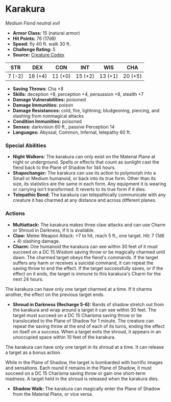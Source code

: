 # Karakura

*Medium* *Fiend* *neutral evil*

- **Armor Class:** 15 (natural armor)
- **Hit Points:** 76 (17d8)
- **Speed:** fly 40 ft. walk 30 ft.
- **Challenge Rating:** 5
- **Source:** [Creature Codex](https://koboldpress.com/kpstore/product/creature-codex-for-5th-edition-dnd/)

| STR | DEX | CON | INT | WIS | CHA |
| --- | --- | --- | --- | --- | --- |
| 7 (-2) | 18 (+4) | 11 (+0) | 15 (+2) | 13 (+1) | 20 (+5) |

- **Saving Throws**: Cha +8
- **Skills:** deception +8, perception +4, persuasion +8, stealth +7
- **Damage Vulnerabilities:** poisoned
- **Damage Immunities:** poison
- **Damage Resistances:** cold, fire, lightning; bludgeoning, piercing, and slashing from nonmagical attacks
- **Condition Immunities:** poisoned
- **Senses:** darkvision 60 ft., passive Perception 14
- **Languages:** Abyssal, Common, Infernal, telepathy 60 ft.
### Special Abilities
- **Night Walkers:** The karakura can only exist on the Material Plane at night or underground. Spells or effects that count as sunlight cast the fiend back to the Plane of Shadow for 1d4 hours.
- **Shapechanger:** The karakura can use its action to polymorph into a Small or Medium humanoid, or back into its true form. Other than its size, its statistics are the same in each form. Any equipment it is wearing or carrying isn't transformed. It reverts to its true form if it dies.
- **Telepathic Bond:** The karakura can telepathically communicate with any creature it has charmed at any distance and across different planes.
### Actions
- **Multiattack:** The karakura makes three claw attacks and can use Charm or Shroud in Darkness, if it is available.
- **Claw:** Melee Weapon Attack: +7 to hit, reach 5 ft., one target. Hit: 7 (1d6 + 4) slashing damage.
- **Charm:** One humanoid the karakura can see within 30 feet of it must succeed on a DC 15 Wisdom saving throw or be magically charmed until dawn. The charmed target obeys the fiend's commands. If the target suffers any harm or receives a suicidal command, it can repeat the saving throw to end the effect. If the target successfully saves, or if the effect on it ends, the target is immune to this karakura's Charm for the next 24 hours. 

The karakura can have only one target charmed at a time. If it charms another, the effect on the previous target ends.
- **Shroud in Darkness (Recharge 5-6):** Bands of shadow stretch out from the karakura and wrap around a target it can see within 30 feet. The target must succeed on a DC 15 Charisma saving throw or be translocated to the Plane of Shadow for 1 minute. The creature can repeat the saving throw at the end of each of its turns, ending the effect on itself on a success. When a target exits the shroud, it appears in an unoccupied space within 10 feet of the karakura. 

The karakura can have only one target in its shroud at a time. It can release a target as a bonus action. 

While in the Plane of Shadow, the target is bombarded with horrific images and sensations. Each round it remains in the Plane of Shadow, it must succeed on a DC 15 Charisma saving throw or gain one short-term madness. A target held in the shroud is released when the karakura dies.
- **Shadow Walk:** The karakura can magically enter the Plane of Shadow from the Material Plane, or vice versa.
